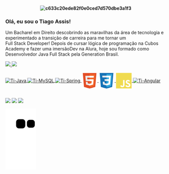
<h4 align="center">
 
![c633c20ede82f0e0ced7d570dbe3a1f3](https://user-images.githubusercontent.com/70382532/138322189-2db8df52-9dcb-40a0-88a8-c365466bd33d.gif)



### Olá, eu sou o Tiago Assis!

Um Bacharel em Direito descobrindo as maravilhas da área de tecnologia e experimentado a transição de carreira para me tornar um <br/>
Full Stack Developer! 
Depois de cursar lógica de programação na Cubos Academy e fazer uma imersãoDev na Alura, hoje sou formado como Desenvolvedor Java Full Stack pela Generation Brasil.


<div>
  <a href="https://github.com/byTiagoAssis">
  <img height="180em" src="https://github-readme-stats.vercel.app/api?username=byTiagoAssis&show_icons=true&theme=dark&include_all_commits=true&count_private=true"/>
  <img height="182em" src="https://github-readme-stats.vercel.app/api/top-langs/?username=byTiagoAssis&layout=compact&langs_count=7&theme=dark"/>
</div>
   
  <div style="display: inline_block"><br>
  <img align="center" alt="Ti-Java"  width="60" src="https://cdn.jsdelivr.net/gh/devicons/devicon/icons/java/java-original-wordmark.svg">
  <img align="center" alt="Ti-MySQL" width="60" src="https://cdn.jsdelivr.net/gh/devicons/devicon/icons/mysql/mysql-original-wordmark.svg">
  <img align="center" alt="Ti-Spring"  width="60" src="https://cdn.jsdelivr.net/gh/devicons/devicon/icons/spring/spring-original-wordmark.svg">
  <img align="center" alt="Ti-HTML"  width="50" src="https://raw.githubusercontent.com/devicons/devicon/master/icons/html5/html5-original.svg">
  <img align="center" alt="Ti-CSS"  width="50" src="https://raw.githubusercontent.com/devicons/devicon/master/icons/css3/css3-original.svg">
  <img align="center" alt="Ti-Js"  width="50" src="https://raw.githubusercontent.com/devicons/devicon/master/icons/javascript/javascript-plain.svg">   
  <img align="center" alt="Ti-Angular"  width="100" src="https://img.shields.io/badge/Angular-DD0031?style=for-the-badge&logo=angular&logoColor=white"> 
  </div>
  
  ##
 
<div> 
  
  <a href="https://instagram.com/tf_assis" target="_blank"><img src="https://img.shields.io/badge/-Instagram-%23E4405F?style=for-the-badge&logo=instagram&logoColor=white" target="_blank"></a>
  <a href = "mailto:tiagoassis05@gmail.com"><img src="https://img.shields.io/badge/-Gmail-%23333?style=for-the-badge&logo=gmail&logoColor=white" target="_blank"></a>
  <a href="https://www.linkedin.com/in/bytiagoassis" target="_blank"><img src="https://img.shields.io/badge/-LinkedIn-%230077B5?style=for-the-badge&logo=linkedin&logoColor=white" target="_blank"></a> 

  
 ![Snake animation](https://github.com/byTiagoAssis/byTiagoAssis/blob/output/github-contribution-grid-snake.svg)
</div>
